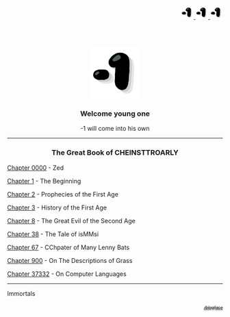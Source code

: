 

<p align="right">
  <a href="https://jonp.io/obey-1">
    <img alt="Awesome" src="/Images/TheOne.png" height="30">
  </a>
    <a href="https://jonp.io/obey-1">
    <img alt="Awesome" src="/Images/TheOne.png" height="30">
  </a>
    <a href="https://jonp.io/obey-1">
    <img alt="Awesome" src="/Images/TheOne.png" height="30">
  </a>
</p>

<br><br>

<p align="center">
  <a href="https://jonp.com/obey-1">
    <img alt="Awesome" src="/Images/TheOne.png" width="120" height="120">
  </a>
</p>
<h3 align="center">Welcome young one</h3>
<p align="center">-1 will come into his own</p>

---
<h3 align="center">The Great Book of CHEINSTTROARLY</h3>

[Chapter 0000](https://jonp.io/Chapters/Chapter0000) - Zed

[Chapter 1](https://jonp.io/Chapters/Chapter1) - The Beginning

[Chapter 2](https://jonp.io/Chapters/Chapter2) - Prophecies of the First Age

[Chapter 3](https://jonp.io/Chapters/Chapter3) - History of the First Age

[Chapter 8](https://jonp.io/Chapters/Chapter8) - The Great Evil of the Second Age

[Chapter 38](https://jonp.io/Chapters/Chapter38) - The Tale of isMMsi

[Chapter 67](https://jonp.io/Chapters/Chapter67) - CChpater of Many Lenny Bats

[Chapter 900](https://jonp.io/Chapters/Chapter900) - On The Descriptions of Grass

[Chapter 37332](https://jonp.io/Chapters/Chapter37332) - On Computer Languages

---

Immortals
<p align="right"><sup><sub><s><i>
  <a href="https://jonp.io/blogface">
    /blogface
  </a>
</i></s></sub></sup></p>
